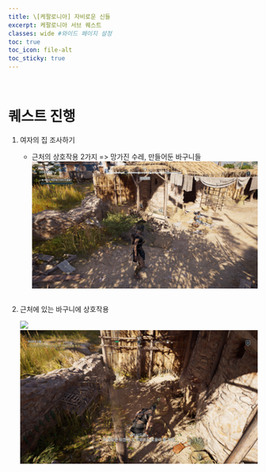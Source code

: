 ```yaml
---
title: \[케팔로니아] 자비로운 신들
excerpt: 케팔로니아 서브 퀘스트
classes: wide #와이드 페이지 설정
toc: true
toc_icon: file-alt
toc_sticky: true
---
```


<head>
    <style type="text/css">
        aside { font-size: 22px; }
        section { font-size: 16px; }
        .notice--primary > ul { font-size: 14px; }
        tbody, th { text-align: center; }
        .notice--primary { width: 50%; margin-left: 24px; }
        b { color: crimson; }
    </style>
</head>
<br>

# 퀘스트 진행

1. 여자의 집 조사하기
    - 근처의 상호작용 2가지 => 망가진 수레, 만들어둔 바구니들
        <a href="https://raw.githubusercontent.com/kimguri/kimguri.github.io/master/assets/images/aoc/kephallonia/03-Merciful-Gods/1.png">
            <img src="https://raw.githubusercontent.com/kimguri/kimguri.github.io/master/assets/images/aoc/kephallonia/03-Merciful-Gods/1.png">
        </a>
    <pre></pre>
    
2. 근처에 있는 바구니에 상호작용
    <figure class="half" style="margin: 0px;">
        <a href="https://raw.githubusercontent.com/kimguri/kimguri.github.io/master/assets/images/aoc/kephallonia/03-Merciful-Gods/2.png">
            <img src="https://raw.githubusercontent.com/kimguri/kimguri.github.io/master/assets/images/aoc/kephallonia/03-Merciful-Gods/2.png">
        </a>
        <a href="https://raw.githubusercontent.com/kimguri/kimguri.github.io/master/assets/images/aoc/kephallonia/03-Merciful-Gods/3.png">
            <img src="https://raw.githubusercontent.com/kimguri/kimguri.github.io/master/assets/images/aoc/kephallonia/03-Merciful-Gods/3.png">
        </a>
    </figure>
    <pre></pre>